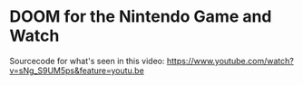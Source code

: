 # DOOM for the Nintendo Game and Watch

Sourcecode for what's seen in this video:
https://www.youtube.com/watch?v=sNg_S9UM5ps&feature=youtu.be
